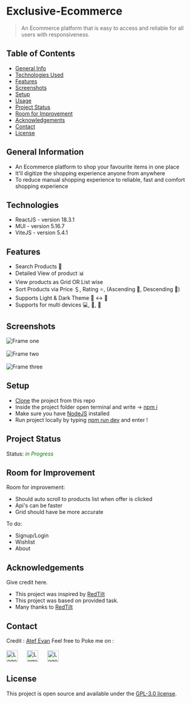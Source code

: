 # Exclusive-Ecommerce
> An Ecommerce platform that is easy to access and reliable for all users with responsiveness.

<!-- > Live demo [_here_](https://www.example.com). If you have the project hosted somewhere, include the link here. -->

## Table of Contents
* [General Info](#general-information)
* [Technologies Used](#technologies-used)
* [Features](#features)
* [Screenshots](#screenshots)
* [Setup](#setup)
* [Usage](#usage)
* [Project Status](#project-status)
* [Room for Improvement](#room-for-improvement)
* [Acknowledgements](#acknowledgements)
* [Contact](#contact)
* [License](#license) 


## General Information
- An Ecommerce platform to shop your favourite items in one place
- It'll digitize the shopping experience anyone from anywhere
- To reduce manual shopping experience to reliable, fast and comfort shopping experience


## Technologies
- ReactJS - version 18.3.1
- MUI - version 5.16.7
- ViteJS - version 5.4.1


## Features

- Search Products 🔎
- Detailed View of product 📊
- View products as Grid OR List wise
- Sort Products via Price ＄, Rating ⭐️, (Ascending 🔼, Descending 🔽)
- Supports Light & Dark Theme 🌝 ↔️ 🌚
- Supports for multi devices 💻, 📲, 🧩


## Screenshots
![Frame one](https://drive.google.com/uc?export=view&id=1nMZXaEfUHmIbKJQhivppzF3tnqP_Wx8N)<br><br>
![Frame two](https://drive.google.com/uc?export=view&id=1hzcLU9EFRVdwR5sba6xLxTIoNrDZ2IBa)<br><br>
![Frame three](https://drive.google.com/uc?export=view&id=1Cwo3QMGq7AaLafok2iLd7sLh6ggugf9S)


## Setup

- [Clone](https://github.com/atefevan/exclusive-ecomerce.git) the project from this repo
- Inside the project folder open terminal and write -> [npm i]()
- Make sure you have [NodeJS](https://nodejs.org/en) installed
- Run project locally by typing [npm run dev]() and enter !


## Project Status

Status: <span style="color: green;font-style:italic;"> in Progress </span>


## Room for Improvement

Room for improvement:
- Should auto scroll to products list when offer is clicked
- Api's can be faster
- Grid should have be more accurate

To do:
- Signup/Login 
- Wishlist
- About


## Acknowledgements
Give credit here.
- This project was inspired by [RedTilt]()
- This project was based on provided task.
- Many thanks to [RedTilt]()


## Contact
Credit : [Atef Evan](https://www.github.com/atefevan)
Feel free to Poke me on : <br><br>
[<img src="https://upload.wikimedia.org/wikipedia/commons/c/ca/LinkedIn_logo_initials.png" alt="Logo" width="30" height="30">](https://www.linkedin.com/in/atefevan/)&nbsp;[<img src="https://www.svgrepo.com/show/475654/github-color.svg" alt="Logo" width="30" height="30" style="margin-left:20px;">](https://www.github.com/atefevan)&nbsp;[<img src="https://seeklogo.com/images/F/facebook-icon-logo-C61047A9E7-seeklogo.com.png" alt="Logo" width="30" height="30" style="margin-left:20px;">](https://www.facebook.com/people/Atef-Shahrier-Evan/pfbid0LaedWf8vzuRK3AE1LC5qFxQ8vjKnpUdeNJbZRWnp41zf77C6MYWPC8kfLMfWtXLZl/)

<!-- Optional -->
 ## License 
 This project is open source and available under the [GPL-3.0 license](https://www.gnu.org/licenses/). 

